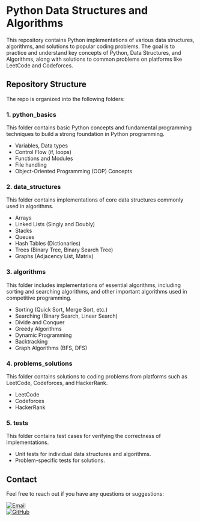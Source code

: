 
# Python Data Structures and Algorithms

This repository contains Python implementations of various data structures, algorithms, and solutions to popular coding problems. The goal is to practice and understand key concepts of Python, Data Structures, and Algorithms, along with solutions to common problems on platforms like LeetCode and Codeforces.

## Repository Structure

The repo is organized into the following folders:

### 1. **python_basics**
This folder contains basic Python concepts and fundamental programming techniques to build a strong foundation in Python programming.

- Variables, Data types
- Control Flow (if, loops)
- Functions and Modules
- File handling
- Object-Oriented Programming (OOP) Concepts

### 2. **data_structures**
This folder contains implementations of core data structures commonly used in algorithms.

- Arrays
- Linked Lists (Singly and Doubly)
- Stacks
- Queues
- Hash Tables (Dictionaries)
- Trees (Binary Tree, Binary Search Tree)
- Graphs (Adjacency List, Matrix)

### 3. **algorithms**
This folder includes implementations of essential algorithms, including sorting and searching algorithms, and other important algorithms used in competitive programming.

- Sorting (Quick Sort, Merge Sort, etc.)
- Searching (Binary Search, Linear Search)
- Divide and Conquer
- Greedy Algorithms
- Dynamic Programming
- Backtracking
- Graph Algorithms (BFS, DFS)

### 4. **problems_solutions**
This folder contains solutions to coding problems from platforms such as LeetCode, Codeforces, and HackerRank.

- LeetCode
- Codeforces
- HackerRank

### 5. **tests**
This folder contains test cases for verifying the correctness of implementations.

- Unit tests for individual data structures and algorithms.
- Problem-specific tests for solutions.

## Contact
Feel free to reach out if you have any questions or suggestions:

[![Email](https://img.shields.io/badge/Email-suyashekhande@gmail.com-blue?style=flat-square)](mailto:suyashekhande@gmail.com)  
[![GitHub](https://img.shields.io/badge/GitHub-SuyashEkhande-black?style=flat-square)](https://github.com/SuyashEkhande)
